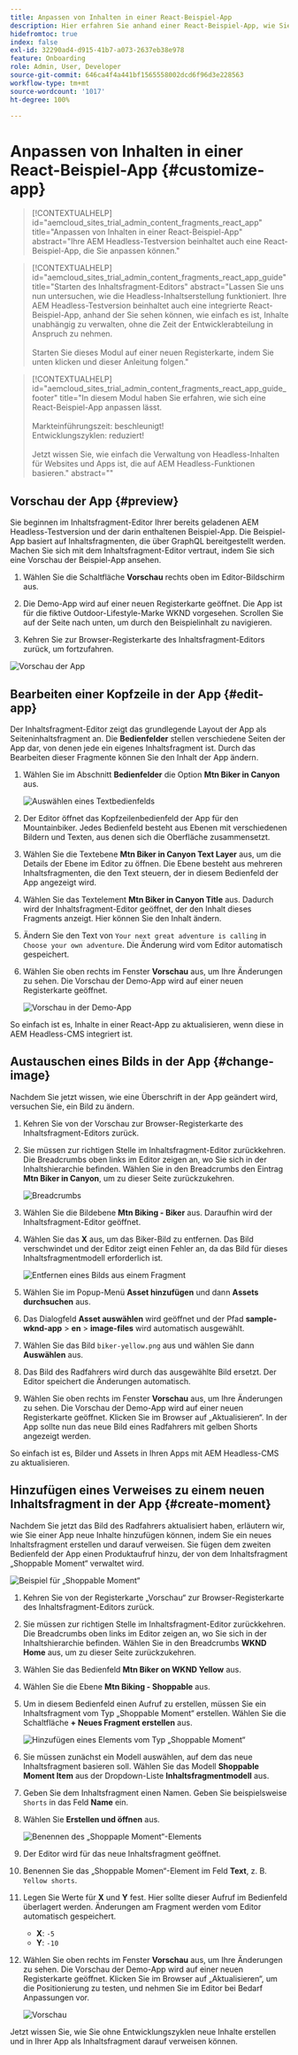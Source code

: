 ```yaml
---
title: Anpassen von Inhalten in einer React-Beispiel-App
description: Hier erfahren Sie anhand einer React-Beispiel-App, wie Sie Inhalte mithilfe des Headless-Funktionssatzes in AEM as a Cloud Service anpassen können.
hidefromtoc: true
index: false
exl-id: 32290ad4-d915-41b7-a073-2637eb38e978
feature: Onboarding
role: Admin, User, Developer
source-git-commit: 646ca4f4a441bf1565558002dcd6f96d3e228563
workflow-type: tm+mt
source-wordcount: '1017'
ht-degree: 100%

---
```



# Anpassen von Inhalten in einer React-Beispiel-App {#customize-app}

>[!CONTEXTUALHELP]
>id="aemcloud_sites_trial_admin_content_fragments_react_app"
>title="Anpassen von Inhalten in einer React-Beispiel-App"
>abstract="Ihre AEM Headless-Testversion beinhaltet auch eine React-Beispiel-App, die Sie anpassen können."

>[!CONTEXTUALHELP]
>id="aemcloud_sites_trial_admin_content_fragments_react_app_guide"
>title="Starten des Inhaltsfragment-Editors"
>abstract="Lassen Sie uns nun untersuchen, wie die Headless-Inhaltserstellung funktioniert. Ihre AEM Headless-Testversion beinhaltet auch eine integrierte React-Beispiel-App, anhand der Sie sehen können, wie einfach es ist, Inhalte unabhängig zu verwalten, ohne die Zeit der Entwicklerabteilung in Anspruch zu nehmen.<br><br>Starten Sie dieses Modul auf einer neuen Registerkarte, indem Sie unten klicken und dieser Anleitung folgen."

>[!CONTEXTUALHELP]
>id="aemcloud_sites_trial_admin_content_fragments_react_app_guide_footer"
>title="In diesem Modul haben Sie erfahren, wie sich eine React-Beispiel-App anpassen lässt.<br><br>Markteinführungszeit: beschleunigt!<br>Entwicklungszyklen: reduziert!<br><br>Jetzt wissen Sie, wie einfach die Verwaltung von Headless-Inhalten für Websites und Apps ist, die auf AEM Headless-Funktionen basieren."
>abstract=""

## Vorschau der App {#preview}

Sie beginnen im Inhaltsfragment-Editor Ihrer bereits geladenen AEM Headless-Testversion und der darin enthaltenen Beispiel-App. Die Beispiel-App basiert auf Inhaltsfragmenten, die über GraphQL bereitgestellt werden. Machen Sie sich mit dem Inhaltsfragment-Editor vertraut, indem Sie sich eine Vorschau der Beispiel-App ansehen.

1. Wählen Sie die Schaltfläche **Vorschau** rechts oben im Editor-Bildschirm aus.

1. Die Demo-App wird auf einer neuen Registerkarte geöffnet. Die App ist für die fiktive Outdoor-Lifestyle-Marke WKND vorgesehen. Scrollen Sie auf der Seite nach unten, um durch den Beispielinhalt zu navigieren.

1. Kehren Sie zur Browser-Registerkarte des Inhaltsfragment-Editors zurück, um fortzufahren.

![Vorschau der App](assets/do-not-localize/preview-app-1.png)

## Bearbeiten einer Kopfzeile in der App {#edit-app}

Der Inhaltsfragment-Editor zeigt das grundlegende Layout der App als Seiteninhaltsfragment an. Die **Bedienfelder** stellen verschiedene Seiten der App dar, von denen jede ein eigenes Inhaltsfragment ist. Durch das Bearbeiten dieser Fragmente können Sie den Inhalt der App ändern.

1. Wählen Sie im Abschnitt **Bedienfelder** die Option **Mtn Biker in Canyon** aus.

   ![Auswählen eines Textbedienfelds](assets/do-not-localize/edit-header-1.png)

1. Der Editor öffnet das Kopfzeilenbedienfeld der App für den Mountainbiker. Jedes Bedienfeld besteht aus Ebenen mit verschiedenen Bildern und Texten, aus denen sich die Oberfläche zusammensetzt.

1. Wählen Sie die Textebene **Mtn Biker in Canyon Text Layer** aus, um die Details der Ebene im Editor zu öffnen. Die Ebene besteht aus mehreren Inhaltsfragmenten, die den Text steuern, der in diesem Bedienfeld der App angezeigt wird.

1. Wählen Sie das Textelement **Mtn Biker in Canyon Title** aus. Dadurch wird der Inhaltsfragment-Editor geöffnet, der den Inhalt dieses Fragments anzeigt. Hier können Sie den Inhalt ändern.

1. Ändern Sie den Text von `Your next great adventure is calling` in `Choose your own adventure`. Die Änderung wird vom Editor automatisch gespeichert.

1. Wählen Sie oben rechts im Fenster **Vorschau** aus, um Ihre Änderungen zu sehen. Die Vorschau der Demo-App wird auf einer neuen Registerkarte geöffnet.

   ![Vorschau in der Demo-App](assets/do-not-localize/edit-header-5-6.png)

So einfach ist es, Inhalte in einer React-App zu aktualisieren, wenn diese in AEM Headless-CMS integriert ist.

## Austauschen eines Bilds in der App {#change-image}

Nachdem Sie jetzt wissen, wie eine Überschrift in der App geändert wird, versuchen Sie, ein Bild zu ändern.

1. Kehren Sie von der Vorschau zur Browser-Registerkarte des Inhaltsfragment-Editors zurück.

1. Sie müssen zur richtigen Stelle im Inhaltsfragment-Editor zurückkehren. Die Breadcrumbs oben links im Editor zeigen an, wo Sie sich in der Inhaltshierarchie befinden. Wählen Sie in den Breadcrumbs den Eintrag **Mtn Biker in Canyon**, um zu dieser Seite zurückzukehren.

   ![Breadcrumbs](assets/do-not-localize/swap-image-2.png)

1. Wählen Sie die Bildebene **Mtn Biking - Biker** aus. Daraufhin wird der Inhaltsfragment-Editor geöffnet.

1. Wählen Sie das **X** aus, um das Biker-Bild zu entfernen. Das Bild verschwindet und der Editor zeigt einen Fehler an, da das Bild für dieses Inhaltsfragmentmodell erforderlich ist.

   ![Entfernen eines Bilds aus einem Fragment](assets/do-not-localize/swap-image-4.png)

1. Wählen Sie im Popup-Menü **Asset hinzufügen** und dann **Assets durchsuchen** aus.

1. Das Dialogfeld **Asset auswählen** wird geöffnet und der Pfad **sample-wknd-app** > **en** > **image-files** wird automatisch ausgewählt.

1. Wählen Sie das Bild `biker-yellow.png` aus und wählen Sie dann **Auswählen** aus.

1. Das Bild des Radfahrers wird durch das ausgewählte Bild ersetzt. Der Editor speichert die Änderungen automatisch.

1. Wählen Sie oben rechts im Fenster **Vorschau** aus, um Ihre Änderungen zu sehen. Die Vorschau der Demo-App wird auf einer neuen Registerkarte geöffnet. Klicken Sie im Browser auf „Aktualisieren“. In der App sollte nun das neue Bild eines Radfahrers mit gelben Shorts angezeigt werden.

So einfach ist es, Bilder und Assets in Ihren Apps mit AEM Headless-CMS zu aktualisieren.

## Hinzufügen eines Verweises zu einem neuen Inhaltsfragment in der App {#create-moment}

Nachdem Sie jetzt das Bild des Radfahrers aktualisiert haben, erläutern wir, wie Sie einer App neue Inhalte hinzufügen können, indem Sie ein neues Inhaltsfragment erstellen und darauf verweisen. Sie fügen dem zweiten Bedienfeld der App einen Produktaufruf hinzu, der von dem Inhaltsfragment „Shoppable Moment“ verwaltet wird.

![Beispiel für „Shoppable Moment“](assets/do-not-localize/example-shoppable-moment.png)

1. Kehren Sie von der Registerkarte „Vorschau“ zur Browser-Registerkarte des Inhaltsfragment-Editors zurück.

1. Sie müssen zur richtigen Stelle im Inhaltsfragment-Editor zurückkehren. Die Breadcrumbs oben links im Editor zeigen an, wo Sie sich in der Inhaltshierarchie befinden. Wählen Sie in den Breadcrumbs **WKND Home** aus, um zu dieser Seite zurückzukehren.

1. Wählen Sie das Bedienfeld **Mtn Biker on WKND Yellow** aus.

1. Wählen Sie die Ebene **Mtn Biking - Shoppable** aus.

1. Um in diesem Bedienfeld einen Aufruf zu erstellen, müssen Sie ein Inhaltsfragment vom Typ „Shoppable Moment“ erstellen. Wählen Sie die Schaltfläche **+ Neues Fragment erstellen** aus.

   ![Hinzufügen eines Elements vom Typ „Shoppable Moment“](assets/do-not-localize/add-reference-1-5.png)

1. Sie müssen zunächst ein Modell auswählen, auf dem das neue Inhaltsfragment basieren soll. Wählen Sie das Modell **Shoppable Moment Item** aus der Dropdown-Liste **Inhaltsfragmentmodell** aus.

1. Geben Sie dem Inhaltsfragment einen Namen. Geben Sie beispielsweise `Shorts` in das Feld **Name** ein.

1. Wählen Sie **Erstellen und öffnen** aus.

   ![Benennen des „Shoppaple Moment“-Elements](assets/do-not-localize/add-reference-6-7-8.png)

1. Der Editor wird für das neue Inhaltsfragment geöffnet.

1. Benennen Sie das „Shoppable Momen“-Element im Feld **Text**, z. B. `Yellow shorts`.

1. Legen Sie Werte für **X** und **Y** fest. Hier sollte dieser Aufruf im Bedienfeld überlagert werden. Änderungen am Fragment werden vom Editor automatisch gespeichert.

   * **X**: `-5`
   * **Y**: `-10`

1. Wählen Sie oben rechts im Fenster **Vorschau** aus, um Ihre Änderungen zu sehen. Die Vorschau der Demo-App wird auf einer neuen Registerkarte geöffnet. Klicken Sie im Browser auf „Aktualisieren“, um die Positionierung zu testen, und nehmen Sie im Editor bei Bedarf Anpassungen vor.

   ![Vorschau](assets/do-not-localize/add-reference-10-11-12.png)

Jetzt wissen Sie, wie Sie ohne Entwicklungszyklen neue Inhalte erstellen und in Ihrer App als Inhaltsfragment darauf verweisen können.
